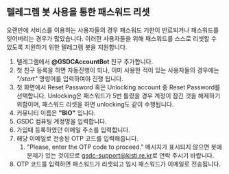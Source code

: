 ## 텔레그렘 봇 사용을 통한 패스워드 리셋

오랜만에 서비스를 이용하는 사용자들의 경우 패스워드 기한이 만료되거나 패스워드를 잊어버리는 경우가 많았습니다. 이러한 사용자들을 위해 패스워드를 스스로 리셋할 수 있도록 지원하기 위한 텔레그램 봇을 지원합니다.

1. 텔레그램에서 **@GSDCAccountBot** 친구 추가합니다.
2. 첫 친구 등록을 하면 자동진행이 되나, 이미 사용한 적이 있는 사용자들의 경우에는 *"/start"* 명령어를 입력하여야 진행 됩니다.
3. 첫 화면에서 Reset Password 혹은 Unlocking account 중 Reset Password를 선택합니다. Unlocking은 패스워드가 5번 틀렸을 경우 계정이 잠긴 것을 해제하기 위함이며, 패스워드 리셋을 하면 unlocking도 같이 수행됩니다.
4. 커뮤니티 이름은 **"BIO"** 입니다.
5. GSDC 컴퓨팅 계정명을 입력합니다.
6. 가입때 등록하였던 이메일 주소를 입력합니다.
7. 해당 이메일로 전송된 OTP 코드를 입력해줍니다.
   1. "Please, enter the OTP code to proceed." 메시지가 표시되지 않으면 봇에 문제가 있는 것이므로 [gsdc-support@kisti.re.kr](mailto:gsdc-support@kisti.re.kr?Subject=[BIO])로 연락 주시기 바랍니다.
8. OTP 코드를 입력하면 패스워드가 리셋되고 임시 패스워드가 이메일로 전송됩니다.